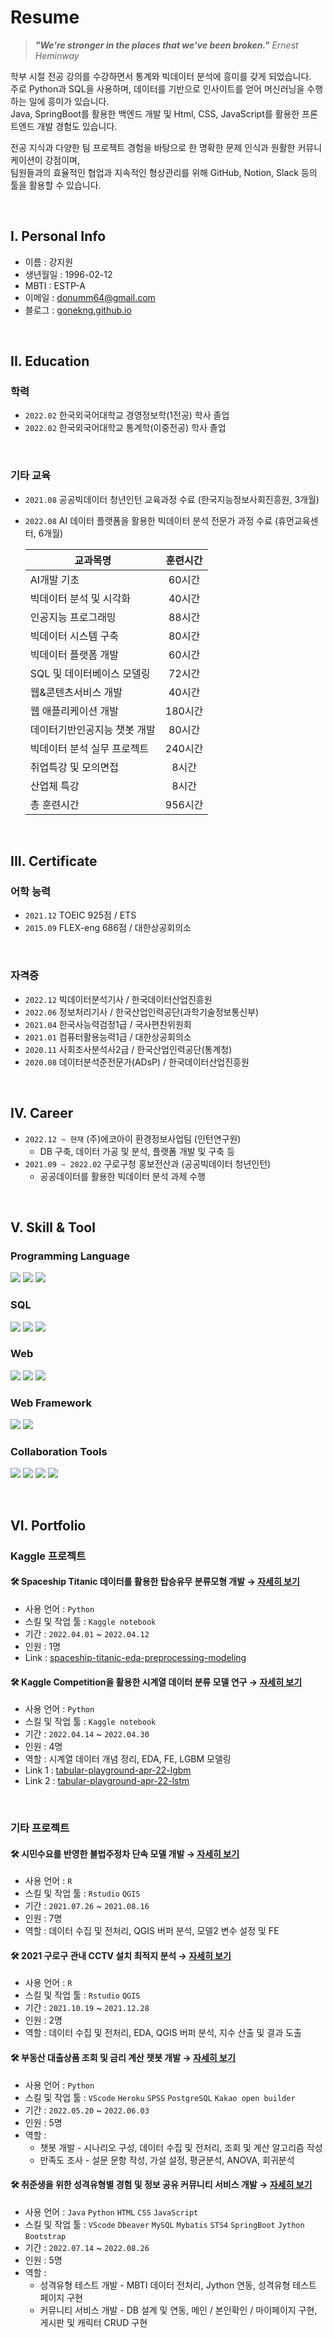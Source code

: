 # Resume

> ***"We're stronger in the places that we've been broken."***
> *Ernest Heminway*

학부 시절 전공 강의를 수강하면서 통계와 빅데이터 분석에 흥미를 갖게 되었습니다.  
주로 Python과 SQL을 사용하며, 데이터를 기반으로 인사이트를 얻어 머신러닝을 수행하는 일에 흥미가 있습니다.  
Java, SpringBoot를 활용한 백엔드 개발 및 Html, CSS, JavaScript를 활용한 프론트엔드 개발 경험도 있습니다.  

전공 지식과 다양한 팀 프로젝트 경험을 바탕으로 한 명확한 문제 인식과 원활한 커뮤니케이션이 강점이며,  
팀원들과의 효율적인 협업과 지속적인 형상관리를 위해 GitHub, Notion, Slack 등의 툴을 활용할 수 있습니다.  

<br>

## I. Personal Info

- 이름 : 강지원
- 생년월일 : 1996-02-12
- MBTI : ESTP-A
- 이메일 : donumm64@gmail.com
- 블로그 : [gonekng.github.io](http://gonekng.github.io)

<br>

## II. Education

### 학력
  - `2022.02` 한국외국어대학교 경영정보학(1전공) 학사 졸업
  - `2022.02` 한국외국어대학교 통계학(이중전공) 학사 졸업
<br>

### 기타 교육  
  - `2021.08` 공공빅데이터 청년인턴 교육과정 수료 (한국지능정보사회진흥원, 3개월)  
  - `2022.08` AI 데이터 플랫폼을 활용한 빅데이터 분석 전문가 과정 수료 (휴먼교육센터, 6개월)

    | 교과목명 | 훈련시간 |
    | --- | :---: |
    | AI개발 기초 | 60시간 |
    | 빅데이터 분석 및 시각화 | 40시간 |
    | 인공지능 프로그래밍 | 88시간 |
    | 빅데이터 시스템 구축 | 80시간 |
    | 빅데이터 플랫폼 개발 | 60시간 |
    | SQL 및 데이터베이스 모델링 | 72시간 |
    | 웹&콘텐츠서비스 개발 | 40시간 |
    | 웹 애플리케이션 개발 | 180시간 |
    | 데이터기반인공지능 챗봇 개발 | 80시간 |
    | 빅데이터 분석 실무 프로젝트 | 240시간 |
    | 취업특강 및 모의면접 | 8시간 |
    | 산업체 특강 | 8시간 |
    | 총 훈련시간 | 956시간 |

<br>

## III. Certificate

### 어학 능력
  - `2021.12` TOEIC 925점 / ETS
  - `2015.09` FLEX-eng 686점 / 대한상공회의소
<br>

### 자격증
  - `2022.12` 빅데이터분석기사 / 한국데이터산업진흥원
  - `2022.06` 정보처리기사 / 한국산업인력공단(과학기술정보통신부)
  - `2021.04` 한국사능력검정1급 / 국사편찬위원회
  - `2021.01` 컴퓨터활용능력1급 / 대한상공회의소
  - `2020.11` 사회조사분석사2급 / 한국산업인력공단(통계청)
  - `2020.08` 데이터분석준전문가(ADsP) / 한국데이터산업진흥원

<br>

## IV.  Career

- `2022.12 ~ 현재` (주)에코아이 환경정보사업팀 (인턴연구원)
  - DB 구축, 데이터 가공 및 분석, 플랫폼 개발 및 구축 등
- `2021.09 ~ 2022.02` 구로구청 홍보전산과 (공공빅데이터 청년인턴)
  - 공공데이터를 활용한 빅데이터 분석 과제 수행

<br>

## V.  Skill & Tool

<div>
  
  ### Programming Language
  <img src="https://img.shields.io/badge/Python-3766AB?style=flat-square&logo=Python&logoColor=white"/></a>
  <img src="https://img.shields.io/badge/R-276DC3?style=flat-square&logo=R&logoColor=white"/></a>
  <img src="https://img.shields.io/badge/Java-007396?style=flat-square&logo=OpenJDK&logoColor=white"/></a>
  
  ### SQL
  <img src="https://img.shields.io/badge/Oracle-F80000?style=flat-square&logo=Oracle&logoColor=white"/></a>
  <img src="https://img.shields.io/badge/MySQL-4479A1?style=flat-square&logo=MySQL&logoColor=white"/></a>
  <img src="https://img.shields.io/badge/PostgreSQL-4169E1?style=flat-square&logo=PostgreSQL&logoColor=white"/></a>
  
  ### Web
  <img src="https://img.shields.io/badge/HTML-E34F26?style=flat-square&logo=HTML5&logoColor=white"/></a>
  <img src="https://img.shields.io/badge/CSS-1572B6?style=flat-square&logo=CSS3&logoColor=white"/></a>
  <img src="https://img.shields.io/badge/JavaScript-F9A03C?style=flat-square&logo=JavaScript&logoColor=white"/></a>
  
  ### Web Framework
  <img src="https://img.shields.io/badge/Spring-6DB33F?style=flat-square&logo=Spring&logoColor=white"/></a>
  <img src="https://img.shields.io/badge/SpringBoot-6DB33F?style=flat-square&logo=SpringBoot&logoColor=white"/></a>
  
  ### Collaboration Tools
  <img src="https://img.shields.io/badge/Git-F05032?style=flat-square&logo=Git&logoColor=white"/></a>
  <img src="https://img.shields.io/badge/GitHub-181717?style=flat-square&logo=GitHub&logoColor=white"/></a>
  <img src="https://img.shields.io/badge/Slack-4A154B?style=flat-square&logo=Slack&logoColor=white"/></a>
  <img src="https://img.shields.io/badge/Notion-000000?style=flat-square&logo=Notion&logoColor=white"/></a>

</div>

<br>

## VI. Portfolio

### Kaggle 프로젝트
#### 🛠 Spaceship Titanic 데이터를 활용한 탑승유무 분류모형 개발 → [자세히 보기](https://github.com/gonekng/Project/tree/main/Kaggle_Project/Spaceship_Titanic)
  - 사용 언어 : `Python`  
  - 스킬 및 작업 툴 : `Kaggle notebook`  
  - 기간 : `2022.04.01` ~ `2022.04.12`  
  - 인원 : 1명  
  - Link : [spaceship-titanic-eda-preprocessing-modeling](https://www.kaggle.com/code/jiwonkng/spaceship-titanic-eda-preprocessing-modeling)  

#### 🛠 Kaggle Competition을 활용한 시계열 데이터 분류 모델 연구 → [자세히 보기](https://github.com/gonekng/Project/tree/main/Kaggle_Project/TPS_Apr22)
  - 사용 언어 : `Python`  
  - 스킬 및 작업 툴 : `Kaggle notebook`  
  - 기간 : `2022.04.14` ~ `2022.04.30`  
  - 인원 : 4명  
  - 역할 : 시계열 데이터 개념 정리, EDA, FE, LGBM 모델링  
  - Link 1 : [tabular-playground-apr-22-lgbm](https://www.kaggle.com/code/jiwonkng/tabular-playground-apr-22)  
  - Link 2 : [tabular-playground-apr-22-lstm](https://www.kaggle.com/code/taehyeon0915/tabular-playground-apr-22-lstm)  

<br>

### 기타 프로젝트
#### 🛠 시민수요를 반영한 불법주정차 단속 모델 개발 → [자세히 보기](https://github.com/gonekng/Project/tree/main/Illegal_Parking_Crackdown)
  - 사용 언어 : `R`  
  - 스킬 및 작업 툴 : `Rstudio` `QGIS`  
  - 기간 : `2021.07.26` ~ `2021.08.16`  
  - 인원 : 7명  
  - 역할 : 데이터 수집 및 전처리, QGIS 버퍼 분석, 모델2 변수 설정 및 FE  

#### 🛠 2021 구로구 관내 CCTV 설치 최적지 분석 → [자세히 보기](https://github.com/gonekng/Project/tree/main/CCTV_Optimization)
  - 사용 언어 : `R`  
  - 스킬 및 작업 툴 : `Rstudio` `QGIS`  
  - 기간 : `2021.10.19` ~ `2021.12.28`  
  - 인원 : 2명  
  - 역할 : 데이터 수집 및 전처리, EDA, QGIS 버퍼 분석, 지수 산출 및 결과 도출  
  
#### 🛠 부동산 대출상품 조회 및 금리 계산 챗봇 개발 → [자세히 보기](https://github.com/gonekng/Project/tree/main/Estate_Loan_Chatbot)
  - 사용 언어 : `Python`  
  - 스킬 및 작업 툴 : `VScode` `Heroku` `SPSS` `PostgreSQL` `Kakao open builder`  
  - 기간 : `2022.05.20` ~ `2022.06.03`  
  - 인원 : 5명  
  - 역할 :  
    - 챗봇 개발 - 시나리오 구성, 데이터 수집 및 전처리, 조회 및 계산 알고리즘 작성  
    - 만족도 조사 - 설문 문항 작성, 가설 설정, 평균분석, ANOVA, 회귀분석  
  
#### 🛠 취준생을 위한 성격유형별 경험 및 정보 공유 커뮤니티 서비스 개발 → [자세히 보기](https://github.com/gonekng/Project/tree/main/Job_Seeker_Community)
  - 사용 언어 : `Java` `Python` `HTML` `CSS` `JavaScript`  
  - 스킬 및 작업 툴 : `VScode` `Dbeaver` `MySQL` `Mybatis` `STS4` `SpringBoot` `Jython` `Bootstrap`  
  - 기간 : `2022.07.14` ~ `2022.08.26`  
  - 인원 : 5명  
  - 역할 :  
    - 성격유형 테스트 개발 - MBTI 데이터 전처리, Jython 연동, 성격유형 테스트 페이지 구현  
    - 커뮤니티 서비스 개발 - DB 설계 및 연동, 메인 / 본인확인 / 마이페이지 구현, 게시판 및 캐릭터 CRUD 구현  